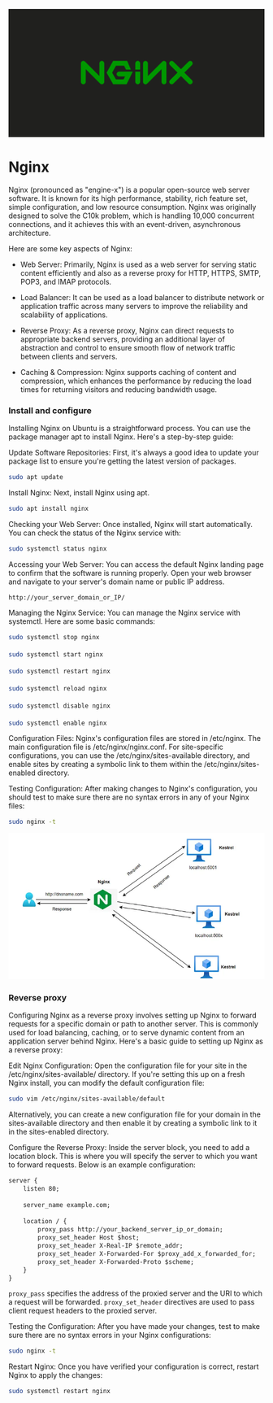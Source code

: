 ![38](../../assets/45-nginx.png)

# Nginx

Nginx (pronounced as "engine-x") is a popular open-source web server software. It is known for its high performance, stability, rich feature set, simple configuration, and low resource consumption. Nginx was originally designed to solve the C10k problem, which is handling 10,000 concurrent connections, and it achieves this with an event-driven, asynchronous architecture.

Here are some key aspects of Nginx:

* Web Server: Primarily, Nginx is used as a web server for serving static content efficiently and also as a reverse proxy for HTTP, HTTPS, SMTP, POP3, and IMAP protocols.

* Load Balancer: It can be used as a load balancer to distribute network or application traffic across many servers to improve the reliability and scalability of applications.

* Reverse Proxy: As a reverse proxy, Nginx can direct requests to appropriate backend servers, providing an additional layer of abstraction and control to ensure smooth flow of network traffic between clients and servers.

* Caching & Compression: Nginx supports caching of content and compression, which enhances the performance by reducing the load times for returning visitors and reducing bandwidth usage.

### Install and configure

Installing Nginx on Ubuntu is a straightforward process. You can use the package manager apt to install Nginx. Here's a step-by-step guide:

Update Software Repositories:
First, it's always a good idea to update your package list to ensure you're getting the latest version of packages.

```bash
sudo apt update
```

Install Nginx:
Next, install Nginx using apt.

```bash
sudo apt install nginx
```

Checking your Web Server:
Once installed, Nginx will start automatically. You can check the status of the Nginx service with:

```bash
sudo systemctl status nginx
```

Accessing your Web Server:
You can access the default Nginx landing page to confirm that the software is running properly. Open your web browser and navigate to your server's domain name or public IP address.

```
http://your_server_domain_or_IP/
```

Managing the Nginx Service:
You can manage the Nginx service with systemctl. Here are some basic commands:

```bash
sudo systemctl stop nginx

sudo systemctl start nginx

sudo systemctl restart nginx

sudo systemctl reload nginx

sudo systemctl disable nginx

sudo systemctl enable nginx
```

Configuration Files:
Nginx's configuration files are stored in /etc/nginx. The main configuration file is /etc/nginx/nginx.conf. For site-specific configurations, you can use the /etc/nginx/sites-available directory, and enable sites by creating a symbolic link to them within the /etc/nginx/sites-enabled directory.

Testing Configuration:
After making changes to Nginx's configuration, you should test to make sure there are no syntax errors in any of your Nginx files:

```bash
sudo nginx -t
```

![39](../../assets/46-nginx-proxy.webp)
### Reverse proxy


Configuring Nginx as a reverse proxy involves setting up Nginx to forward requests for a specific domain or path to another server. This is commonly used for load balancing, caching, or to serve dynamic content from an application server behind Nginx. Here's a basic guide to setting up Nginx as a reverse proxy:

Edit Nginx Configuration:
Open the configuration file for your site in the /etc/nginx/sites-available/ directory. If you're setting this up on a fresh Nginx install, you can modify the default configuration file:

```bash
sudo vim /etc/nginx/sites-available/default
```

Alternatively, you can create a new configuration file for your domain in the sites-available directory and then enable it by creating a symbolic link to it in the sites-enabled directory.

Configure the Reverse Proxy:
Inside the server block, you need to add a location block. This is where you will specify the server to which you want to forward requests. Below is an example configuration:

```nginx
server {
    listen 80;

    server_name example.com;

    location / {
        proxy_pass http://your_backend_server_ip_or_domain;
        proxy_set_header Host $host;
        proxy_set_header X-Real-IP $remote_addr;
        proxy_set_header X-Forwarded-For $proxy_add_x_forwarded_for;
        proxy_set_header X-Forwarded-Proto $scheme;
    }
}
```

`proxy_pass` specifies the address of the proxied server and the URI to which a request will be forwarded.
`proxy_set_header` directives are used to pass client request headers to the proxied server.

Testing the Configuration:
After you have made your changes, test to make sure there are no syntax errors in your Nginx configurations:

```bash
sudo nginx -t
```

Restart Nginx:
Once you have verified your configuration is correct, restart Nginx to apply the changes:

```bash
sudo systemctl restart nginx
```

